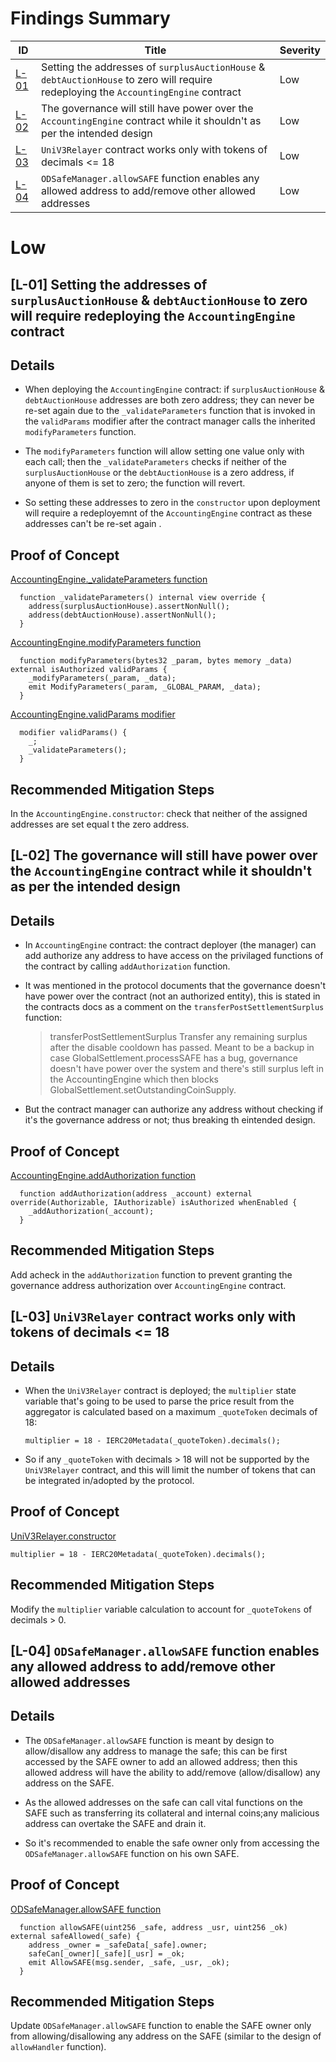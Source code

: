 # Findings Summary

| ID            | Title                                                                                                                                | Severity |
| ------------- | ------------------------------------------------------------------------------------------------------------------------------------ | -------- |
| [L-01](#l-01) | Setting the addresses of `surplusAuctionHouse` & `debtAuctionHouse` to zero will require redeploying the `AccountingEngine` contract | Low      |
| [L-02](#l-02) | The governance will still have power over the `AccountingEngine` contract while it shouldn't as per the intended design              | Low      |
| [L-03](#l-03) | `UniV3Relayer` contract works only with tokens of decimals <= 18                                                                     | Low      |
| [L-04](#l-04) | `ODSafeManager.allowSAFE` function enables any allowed address to add/remove other allowed addresses                                 | Low      |

# Low

## [L-01] Setting the addresses of `surplusAuctionHouse` & `debtAuctionHouse` to zero will require redeploying the `AccountingEngine` contract <a id="l-01"></a>

## Details

- When deploying the `AccountingEngine` contract: if `surplusAuctionHouse` & `debtAuctionHouse` addresses are both zero address; they can never be re-set again due to the `_validateParameters` function that is invoked in the `validParams` modifier after the contract manager calls the inherited `modifyParameters` function.

- The `modifyParameters` function will allow setting one value only with each call; then the `_validateParameters` checks if neither of the `surplusAuctionHouse` or the `debtAuctionHouse` is a zero address, if anyone of them is set to zero; the function will revert.

- So setting these addresses to zero in the `constructor` upon deployment will require a redeployemnt of the `AccountingEngine` contract as these addresses can't be re-set again .

## Proof of Concept

[AccountingEngine.\_validateParameters function](https://github.com/open-dollar/od-contracts/blob/f4f0246bb26277249c1d5afe6201d4d9096e52e6/src/contracts/AccountingEngine.sol#L314-L317)

```solidity
  function _validateParameters() internal view override {
    address(surplusAuctionHouse).assertNonNull();
    address(debtAuctionHouse).assertNonNull();
  }
```

[AccountingEngine.modifyParameters function](https://github.com/open-dollar/od-contracts/blob/f4f0246bb26277249c1d5afe6201d4d9096e52e6/src/contracts/utils/Modifiable.sol#L22-L25)

```solidity
  function modifyParameters(bytes32 _param, bytes memory _data) external isAuthorized validParams {
    _modifyParameters(_param, _data);
    emit ModifyParameters(_param, _GLOBAL_PARAM, _data);
  }
```

[AccountingEngine.validParams modifier](https://github.com/open-dollar/od-contracts/blob/f4f0246bb26277249c1d5afe6201d4d9096e52e6/src/contracts/utils/Modifiable.sol#L66-L69)

```solidity
  modifier validParams() {
    _;
    _validateParameters();
  }
```

## Recommended Mitigation Steps

In the `AccountingEngine.constructor`: check that neither of the assigned addresses are set equal t the zero address.

## [L-02] The governance will still have power over the `AccountingEngine` contract while it shouldn't as per the intended design <a id="l-02" ></a>

## Details

- In `AccountingEngine` contract: the contract deployer (the manager) can add authorize any address to have access on the privilaged functions of the contract by calling `addAuthorization` function.

- It was mentioned in the protocol documents that the governance doesn't have power over the contract (not an authorized entity), this is stated in the contracts docs as a comment on the `transferPostSettlementSurplus` function:
  > transferPostSettlementSurplus
  > Transfer any remaining surplus after the disable cooldown has passed. Meant to be a backup in case GlobalSettlement.processSAFE has a bug, governance doesn't have power over the system and there's still surplus left in the AccountingEngine which then blocks GlobalSettlement.setOutstandingCoinSupply.
- But the contract manager can authorize any address without checking if it's the governance address or not; thus breaking th eintended design.

## Proof of Concept

[AccountingEngine.addAuthorization function](https://github.com/open-dollar/od-contracts/blob/f4f0246bb26277249c1d5afe6201d4d9096e52e6/src/contracts/AccountingEngine.sol#L37-L39)

```solidity
  function addAuthorization(address _account) external override(Authorizable, IAuthorizable) isAuthorized whenEnabled {
    _addAuthorization(_account);
  }
```

## Recommended Mitigation Steps

Add acheck in the `addAuthorization` function to prevent granting the governance address authorization over `AccountingEngine` contract.

## [L-03] `UniV3Relayer` contract works only with tokens of decimals <= 18 <a id="l-03" ></a>

## Details

- When the `UniV3Relayer` contract is deployed; the `multiplier` state variable that's going to be used to parse the price result from the aggregator is calculated based on a maximum `_quoteToken` decimals of 18:

  ```solidity
  multiplier = 18 - IERC20Metadata(_quoteToken).decimals();
  ```

- So if any `_quoteToken` with decimals > 18 will not be supported by the `UniV3Relayer` contract, and this will limit the number of tokens that can be integrated in/adopted by the protocol.

## Proof of Concept

[UniV3Relayer.constructor](https://github.com/open-dollar/od-contracts/blob/f4f0246bb26277249c1d5afe6201d4d9096e52e6/src/contracts/oracles/UniV3Relayer.sol#L64-L64)

```solidity
multiplier = 18 - IERC20Metadata(_quoteToken).decimals();
```

## Recommended Mitigation Steps

Modify the `multiplier` variable calculation to account for `_quoteTokens` of decimals > 0.

## [L-04] `ODSafeManager.allowSAFE` function enables any allowed address to add/remove other allowed addresses<a id="l-04" ></a>

## Details

- The `ODSafeManager.allowSAFE` function is meant by design to allow/disallow any address to manage the safe; this can be first accessed by the SAFE owner to add an allowed address; then this allowed address will have the ability to add/remove (allow/disallow) any address on the SAFE.

- As the allowed addresses on the safe can call vital functions on the SAFE such as transferring its collateral and internal coins;any malicious address can overtake the SAFE and drain it.

- So it's recommended to enable the safe owner only from accessing the `ODSafeManager.allowSAFE` function on his own SAFE.

## Proof of Concept

[ODSafeManager.allowSAFE function](https://github.com/open-dollar/od-contracts/blob/f4f0246bb26277249c1d5afe6201d4d9096e52e6/src/contracts/proxies/ODSafeManager.sol#L105-L109)

```solidity
  function allowSAFE(uint256 _safe, address _usr, uint256 _ok) external safeAllowed(_safe) {
    address _owner = _safeData[_safe].owner;
    safeCan[_owner][_safe][_usr] = _ok;
    emit AllowSAFE(msg.sender, _safe, _usr, _ok);
  }
```

## Recommended Mitigation Steps

Update `ODSafeManager.allowSAFE` function to enable the SAFE owner only from allowing/disallowing any address on the SAFE (similar to the design of `allowHandler` function).
